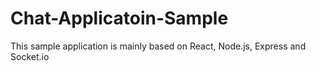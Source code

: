 # Chat-Applicatoin-Sample
This sample application is mainly based on React, Node.js, Express and Socket.io
